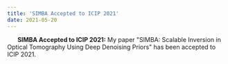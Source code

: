 ```yaml
---
title: 'SIMBA Accepted to ICIP 2021'
date: 2021-05-20
---
```


&nbsp;&nbsp;&nbsp;&nbsp;&nbsp; **SIMBA Accepted to ICIP 2021:** My paper "SIMBA: Scalable Inversion in Optical Tomography Using Deep Denoising Priors" has been accepted to ICIP 2021.
